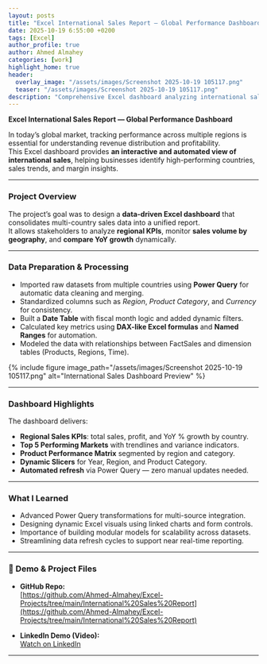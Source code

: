 ```yaml
---
layout: posts
title: "Excel International Sales Report — Global Performance Dashboard"
date: 2025-10-19 6:55:00 +0200
tags: [Excel]
author_profile: true
author: Ahmed Almahey
categories: [work]
highlight_home: true
header:
  overlay_image: "/assets/images/Screenshot 2025-10-19 105117.png"
  teaser: "/assets/images/Screenshot 2025-10-19 105117.png"
description: "Comprehensive Excel dashboard analyzing international sales performance using Power Query, advanced Excel formulas, and automated KPIs."
---
```


**Excel International Sales Report — Global Performance Dashboard**

In today’s global market, tracking performance across multiple regions is essential for understanding revenue distribution and profitability.  
This Excel dashboard provides **an interactive and automated view of international sales**, helping businesses identify high-performing countries, sales trends, and margin insights.

---

### Project Overview

The project’s goal was to design a **data-driven Excel dashboard** that consolidates multi-country sales data into a unified report.  
It allows stakeholders to analyze **regional KPIs**, monitor **sales volume by geography**, and **compare YoY growth** dynamically.

---

### Data Preparation & Processing

- Imported raw datasets from multiple countries using **Power Query** for automatic data cleaning and merging.  
- Standardized columns such as *Region*, *Product Category*, and *Currency* for consistency.  
- Built a **Date Table** with fiscal month logic and added dynamic filters.  
- Calculated key metrics using **DAX-like Excel formulas** and **Named Ranges** for automation.  
- Modeled the data with relationships between FactSales and dimension tables (Products, Regions, Time).  

{% include figure image_path="/assets/images/Screenshot 2025-10-19 105117.png" alt="International Sales Dashboard Preview" %}

---

### Dashboard Highlights

The dashboard delivers:

- **Regional Sales KPIs**: total sales, profit, and YoY % growth by country.  
- **Top 5 Performing Markets** with trendlines and variance indicators.  
- **Product Performance Matrix** segmented by region and category.  
- **Dynamic Slicers** for Year, Region, and Product Category.  
- **Automated refresh** via Power Query — zero manual updates needed.

---

### What I Learned

- Advanced Power Query transformations for multi-source integration.  
- Designing dynamic Excel visuals using linked charts and form controls.  
- Importance of building modular models for scalability across datasets.  
- Streamlining data refresh cycles to support near real-time reporting.

---

### 🔗 Demo & Project Files

- **GitHub Repo:**  
  [https://github.com/Ahmed-Almahey/Excel-Projects/tree/main/International%20Sales%20Report](https://github.com/Ahmed-Almahey/Excel-Projects/tree/main/International%20Sales%20Report)

- **LinkedIn Demo (Video):**  
  [Watch on LinkedIn](https://www.linkedin.com/posts/ahmed-almahey_exceldashboard-powerquery-dataanalysis-activity-7381338687839756289-W3Wd?utm_source=share&utm_medium=member_desktop&rcm=ACoAACc9-lYBwv4AGqqF7Pyk4h-OiyXQ8haYNow)

---
